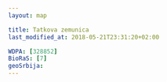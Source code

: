 ```yaml
---
layout: map

title: Tatkova zemunica
last_modified_at: 2018-05-21T23:31:20+02:00

WDPA: [328852]
BioRaS: [7]
geoSrbija:
---
```

